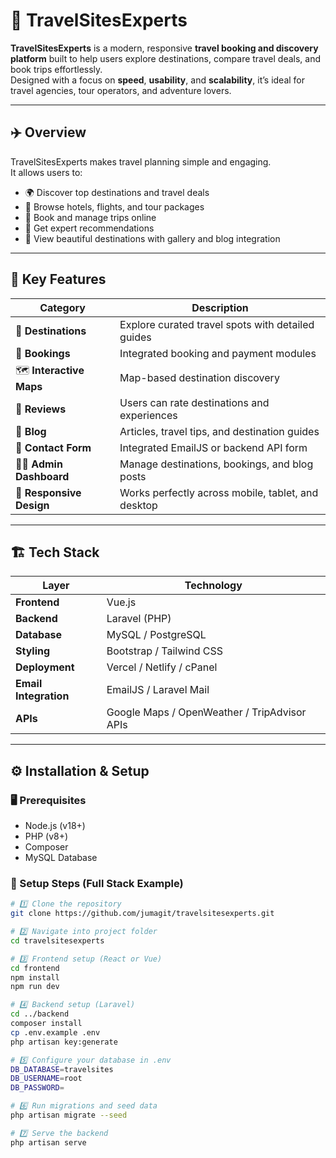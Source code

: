 # 🌴 TravelSitesExperts

**TravelSitesExperts** is a modern, responsive **travel booking and discovery platform** built to help users explore destinations, compare travel deals, and book trips effortlessly.  
Designed with a focus on **speed**, **usability**, and **scalability**, it’s ideal for travel agencies, tour operators, and adventure lovers.

---

## ✈️ Overview

TravelSitesExperts makes travel planning simple and engaging.  
It allows users to:
- 🌍 Discover top destinations and travel deals  
- 🏨 Browse hotels, flights, and tour packages  
- 📅 Book and manage trips online  
- 💬 Get expert recommendations  
- 📸 View beautiful destinations with gallery and blog integration  

---

## 🧩 Key Features

| Category | Description |
|-----------|--------------|
| 🧭 **Destinations** | Explore curated travel spots with detailed guides |
| 🏨 **Bookings** | Integrated booking and payment modules |
| 🗺️ **Interactive Maps** | Map-based destination discovery |
| 💬 **Reviews** | Users can rate destinations and experiences |
| 📰 **Blog** | Articles, travel tips, and destination guides |
| 📧 **Contact Form** | Integrated EmailJS or backend API form |
| 🧑‍💼 **Admin Dashboard** | Manage destinations, bookings, and blog posts |
| 📱 **Responsive Design** | Works perfectly across mobile, tablet, and desktop |

---

## 🏗️ Tech Stack

| Layer | Technology |
|-------|-------------|
| **Frontend** | Vue.js |
| **Backend** | Laravel (PHP) |
| **Database** | MySQL / PostgreSQL |
| **Styling** | Bootstrap / Tailwind CSS |
| **Deployment** | Vercel / Netlify / cPanel |
| **Email Integration** | EmailJS / Laravel Mail |
| **APIs** | Google Maps / OpenWeather / TripAdvisor APIs |

---

## ⚙️ Installation & Setup

### 🖥️ Prerequisites
- Node.js (v18+)
- PHP (v8+)
- Composer
- MySQL Database

### 🧠 Setup Steps (Full Stack Example)

```bash
# 1️⃣ Clone the repository
git clone https://github.com/jumagit/travelsitesexperts.git

# 2️⃣ Navigate into project folder
cd travelsitesexperts

# 3️⃣ Frontend setup (React or Vue)
cd frontend
npm install
npm run dev

# 4️⃣ Backend setup (Laravel)
cd ../backend
composer install
cp .env.example .env
php artisan key:generate

# 5️⃣ Configure your database in .env
DB_DATABASE=travelsites
DB_USERNAME=root
DB_PASSWORD=

# 6️⃣ Run migrations and seed data
php artisan migrate --seed

# 7️⃣ Serve the backend
php artisan serve
